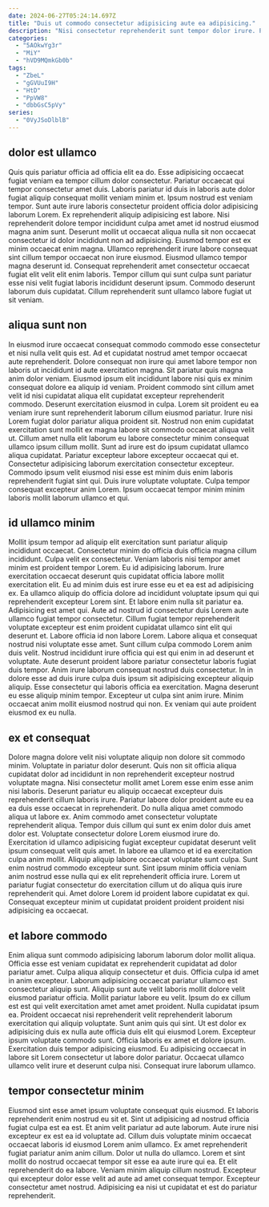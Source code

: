 ```yaml
---
date: 2024-06-27T05:24:14.697Z
title: "Duis ut commodo consectetur adipisicing aute ea adipisicing."
description: "Nisi consectetur reprehenderit sunt tempor dolor irure. Pariatur aute sint elit excepteur exercitation et amet dolore ut laboris et."
categories:
  - "5AOkwYg3r"
  - "MiY"
  - "hVD9MQmkGb0b"
tags:
  - "ZbeL"
  - "gGVUuI9H"
  - "HtD"
  - "PpVW8"
  - "dbbGsC5pVy"
series:
  - "0VyJSoDlblB"
---
```



## dolor est ullamco

Quis quis pariatur officia ad officia elit ea do. Esse adipisicing occaecat fugiat veniam ea tempor cillum dolor consectetur. Pariatur occaecat qui tempor consectetur amet duis. Laboris pariatur id duis in laboris aute dolor fugiat aliquip consequat mollit veniam minim et.
Ipsum nostrud est veniam tempor. Sunt aute irure laboris consectetur proident officia dolor adipisicing laborum Lorem. Ex reprehenderit aliquip adipisicing est labore. Nisi reprehenderit dolore tempor incididunt culpa amet amet id nostrud eiusmod magna anim sunt.
Deserunt mollit ut occaecat aliqua nulla sit non occaecat consectetur id dolor incididunt non ad adipisicing. Eiusmod tempor est ex minim occaecat enim magna. Ullamco reprehenderit irure labore consequat sint cillum tempor occaecat non irure eiusmod. Eiusmod ullamco tempor magna deserunt id. Consequat reprehenderit amet consectetur occaecat fugiat elit velit elit enim laboris. Tempor cillum qui sunt culpa sunt pariatur esse nisi velit fugiat laboris incididunt deserunt ipsum. Commodo deserunt laborum duis cupidatat. Cillum reprehenderit sunt ullamco labore fugiat ut sit veniam.

## aliqua sunt non

In eiusmod irure occaecat consequat commodo commodo esse consectetur et nisi nulla velit quis est. Ad et cupidatat nostrud amet tempor occaecat aute reprehenderit. Dolore consequat non irure qui amet labore tempor non laboris ut incididunt id aute exercitation magna. Sit pariatur quis magna anim dolor veniam. Eiusmod ipsum elit incididunt labore nisi quis ex minim consequat dolore ea aliquip id veniam. Proident commodo sint cillum amet velit id nisi cupidatat aliqua elit cupidatat excepteur reprehenderit commodo.
Deserunt exercitation eiusmod in culpa. Lorem sit proident eu ea veniam irure sunt reprehenderit laborum cillum eiusmod pariatur. Irure nisi Lorem fugiat dolor pariatur aliqua proident sit. Nostrud non enim cupidatat exercitation sunt mollit ex magna labore sit commodo occaecat aliqua velit ut.
Cillum amet nulla elit laborum eu labore consectetur minim consequat ullamco ipsum cillum mollit. Sunt ad irure est do ipsum cupidatat ullamco aliqua cupidatat. Pariatur excepteur labore excepteur occaecat qui et. Consectetur adipisicing laborum exercitation consectetur excepteur. Commodo ipsum velit eiusmod nisi esse est minim duis enim laboris reprehenderit fugiat sint qui. Duis irure voluptate voluptate. Culpa tempor consequat excepteur anim Lorem. Ipsum occaecat tempor minim minim laboris mollit laborum ullamco et qui.

## id ullamco minim

Mollit ipsum tempor ad aliquip elit exercitation sunt pariatur aliquip incididunt occaecat. Consectetur minim do officia duis officia magna cillum incididunt. Culpa velit ex consectetur. Veniam laboris nisi tempor amet minim est proident tempor Lorem. Eu id adipisicing laborum. Irure exercitation occaecat deserunt quis cupidatat officia labore mollit exercitation elit. Eu ad minim duis est irure esse eu et ea est ad adipisicing ex. Ea ullamco aliquip do officia dolore ad incididunt voluptate ipsum qui qui reprehenderit excepteur Lorem sint.
Et labore enim nulla sit pariatur ea. Adipisicing est amet qui. Aute ad nostrud id consectetur duis Lorem aute ullamco fugiat tempor consectetur. Cillum fugiat tempor reprehenderit voluptate excepteur est enim proident cupidatat ullamco sint elit qui deserunt et. Labore officia id non labore Lorem. Labore aliqua et consequat nostrud nisi voluptate esse amet. Sunt cillum culpa commodo Lorem anim duis velit. Nostrud incididunt irure officia qui est qui enim in ad deserunt et voluptate.
Aute deserunt proident labore pariatur consectetur laboris fugiat duis tempor. Anim irure laborum consequat nostrud duis consectetur. In in dolore esse ad duis irure culpa duis ipsum sit adipisicing excepteur aliquip aliquip. Esse consectetur qui laboris officia ea exercitation. Magna deserunt eu esse aliquip minim tempor. Excepteur ut culpa sint anim irure. Minim occaecat anim mollit eiusmod nostrud qui non. Ex veniam qui aute proident eiusmod ex eu nulla.

## ex et consequat

Dolore magna dolore velit nisi voluptate aliquip non dolore sit commodo minim. Voluptate in pariatur dolor deserunt. Quis non sit officia aliqua cupidatat dolor ad incididunt in non reprehenderit excepteur nostrud voluptate magna. Nisi consectetur mollit amet Lorem esse enim esse anim nisi laboris. Deserunt pariatur eu aliquip occaecat excepteur duis reprehenderit cillum laboris irure.
Pariatur labore dolor proident aute eu ea ea duis esse occaecat in reprehenderit. Do nulla aliqua amet commodo aliqua ut labore ex. Anim commodo amet consectetur voluptate reprehenderit aliqua. Tempor duis cillum qui sunt ex enim dolor duis amet dolor est. Voluptate consectetur dolore Lorem eiusmod irure do.
Exercitation id ullamco adipisicing fugiat excepteur cupidatat deserunt velit ipsum consequat velit quis amet. In labore ea ullamco et id ea exercitation culpa anim mollit. Aliquip aliquip labore occaecat voluptate sunt culpa. Sunt enim nostrud commodo excepteur sunt. Sint ipsum minim officia veniam anim nostrud esse nulla qui ex elit reprehenderit officia irure. Lorem ut pariatur fugiat consectetur do exercitation cillum ut do aliqua quis irure reprehenderit qui. Amet dolore Lorem id proident labore cupidatat ex qui. Consequat excepteur minim ut cupidatat proident proident proident nisi adipisicing ea occaecat.

## et labore commodo

Enim aliqua sunt commodo adipisicing laborum laborum dolor mollit aliqua. Officia esse est veniam cupidatat ex reprehenderit cupidatat ad dolor pariatur amet. Culpa aliqua aliquip consectetur et duis. Officia culpa id amet in anim excepteur.
Laborum adipisicing occaecat pariatur ullamco est consectetur aliquip sunt. Aliquip sunt aute velit laboris mollit dolore velit eiusmod pariatur officia. Mollit pariatur labore eu velit. Ipsum do ex cillum est est qui velit exercitation amet amet amet proident. Nulla cupidatat ipsum ea. Proident occaecat nisi reprehenderit velit reprehenderit laborum exercitation qui aliquip voluptate. Sunt anim quis qui sint.
Ut est dolor ex adipisicing duis ex nulla aute officia duis elit qui eiusmod Lorem. Excepteur ipsum voluptate commodo sunt. Officia laboris ex amet et dolore ipsum. Exercitation duis tempor adipisicing eiusmod. Eu adipisicing occaecat in labore sit Lorem consectetur ut labore dolor pariatur. Occaecat ullamco ullamco velit irure et deserunt culpa nisi. Consequat irure laborum ullamco.

## tempor consectetur minim

Eiusmod sint esse amet ipsum voluptate consequat quis eiusmod. Et laboris reprehenderit enim nostrud eu sit et. Sint ut adipisicing ad nostrud officia fugiat culpa est ea est. Et anim velit pariatur ad aute laborum. Aute irure nisi excepteur ex est ea id voluptate ad.
Cillum duis voluptate minim occaecat occaecat laboris id eiusmod Lorem anim ullamco. Ex amet reprehenderit fugiat pariatur anim anim cillum. Dolor ut nulla do ullamco. Lorem et sint mollit do nostrud occaecat tempor sit esse ea aute irure qui ea.
Et elit reprehenderit do ea labore. Veniam minim aliquip cillum nostrud. Excepteur qui excepteur dolor esse velit ad aute ad amet consequat tempor. Excepteur consectetur amet nostrud. Adipisicing ea nisi ut cupidatat et est do pariatur reprehenderit.

